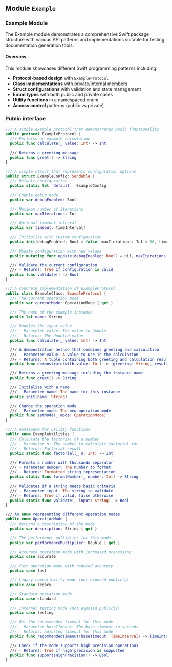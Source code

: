 ## Module `Example`

### Example Module

The Example module demonstrates a comprehensive Swift package structure with various API patterns and implementations suitable for testing documentation generation tools.

#### Overview

This module showcases different Swift programming patterns including:

- **Protocol-based design** with `ExampleProtocol`
- **Class implementations** with private/internal members
- **Struct configurations** with validation and state management
- **Enum types** with both public and private cases
- **Utility functions** in a namespaced enum
- **Access control** patterns (public vs private)

### Public interface

```swift
/// A simple example protocol that demonstrates basic functionality
public protocol ExampleProtocol {
  /// Performs an example calculation
  public func calculate(_ value: Int) -> Int

  /// Returns a greeting message
  public func greet() -> String
}
```

```swift
/// A simple struct that represents configuration options
public struct ExampleConfig: Sendable {
  /// Default configuration
  public static let `default`: ExampleConfig

  /// Enable debug mode
  public var debugEnabled: Bool

  /// Maximum number of iterations
  public var maxIterations: Int

  /// Optional timeout interval
  public var timeout: TimeInterval?

  /// Initialize with custom configuration
  public init(debugEnabled: Bool = false, maxIterations: Int = 10, timeout: TimeInterval? = nil)

  /// Update configuration with new values
  public mutating func update(debugEnabled: Bool? = nil, maxIterations: Int? = nil, timeout: TimeInterval? = nil)

  /// Validate the current configuration
  /// - Returns: True if configuration is valid
  public func validate() -> Bool
}
```

```swift
/// A concrete implementation of ExampleProtocol
public class ExampleClass: ExampleProtocol {
  /// The current operation mode
  public var currentMode: OperationMode { get }

  /// The name of the example instance
  public let name: String

  /// Doubles the input value
  /// - Parameter value: The value to double
  /// - Returns: The doubled value
  public func calculate(_ value: Int) -> Int

  /// A demonstration method that combines greeting and calculation
  /// - Parameter value: A value to use in the calculation
  /// - Returns: A tuple containing both greeting and calculation result
  public func demonstrate(with value: Int) -> (greeting: String, result: Int)

  /// Returns a greeting message including the instance name
  public func greet() -> String

  /// Initialize with a name
  /// - Parameter name: The name for this instance
  public init(name: String)

  /// Change the operation mode
  /// - Parameter mode: The new operation mode
  public func setMode(_ mode: OperationMode)
}
```

```swift
/// A namespace for utility functions
public enum ExampleUtilities {
  /// Calculate the factorial of a number
  /// - Parameter n: The number to calculate factorial for
  /// - Returns: Factorial result
  public static func factorial(_ n: Int) -> Int

  /// Formats a number with thousands separator
  /// - Parameter number: The number to format
  /// - Returns: Formatted string representation
  public static func formatNumber(_ number: Int) -> String

  /// Validates if a string meets basic criteria
  /// - Parameter input: The string to validate
  /// - Returns: True if valid, false otherwise
  public static func validate(_ input: String) -> Bool
}

/// An enum representing different operation modes
public enum OperationMode {
  /// Returns a description of the mode
  public var description: String { get }

  /// The performance multiplier for this mode
  public var performanceMultiplier: Double { get }

  /// Accurate operation mode with increased processing
  public case accurate

  /// Fast operation mode with reduced accuracy
  public case fast

  /// Legacy compatibility mode (not exposed publicly)
  public case legacy

  /// Standard operation mode
  public case standard

  /// Internal testing mode (not exposed publicly)
  public case testing

  /// Get the recommended timeout for this mode
  /// - Parameter baseTimeout: The base timeout in seconds
  /// - Returns: Adjusted timeout for this mode
  public func recommendedTimeout(baseTimeout: TimeInterval) -> TimeInterval

  /// Check if the mode supports high precision operations
  /// - Returns: True if high precision is supported
  public func supportsHighPrecision() -> Bool
}
```

<!-- Generated by interfazzle.swift on 2025-10-28 12:15:27 +0100 -->
